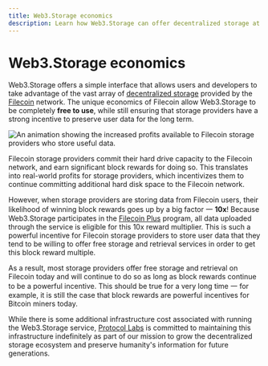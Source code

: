 ```yaml
---
title: Web3.Storage economics
description: Learn how Web3.Storage can offer decentralized storage at no cost by leveraging the unique economics of the Filecoin network.
---
```


# Web3.Storage economics

Web3.Storage offers a simple interface that allows users and developers to take advantage of the vast array of [decentralized storage][concepts-decentralized-storage] provided by the [Filecoin][fil] network. The unique economics of Filecoin allow Web3.Storage to be completely **free to use**, while still ensuring that storage providers have a strong incentive to preserve user data for the long term.

![An animation showing the increased profits available to Filecoin storage providers who store useful data.](/images/docs/web3-storage-fil-plus.gif)

Filecoin storage providers commit their hard drive capacity to the Filecoin network, and earn significant block rewards for doing so. This translates into real-world profits for storage providers, which incentivizes them to continue committing additional hard disk space to the Filecoin network.

However, when storage providers are storing data from Filecoin users, their likelihood of winning block rewards goes up by a big factor 一 **10x**! Because Web3.Storage participates in the [Filecoin Plus][fil-plus] program, all data uploaded through the service is eligible for this 10x reward multiplier. This is such a powerful incentive for Filecoin storage providers to store user data that they tend to be willing to offer free storage and retrieval services in order to get this block reward multiple.

As a result, most storage providers offer free storage and retrieval on Filecoin today and will continue to do so as long as block rewards continue to be a powerful incentive. This should be true for a very long time 一 for example, it is still the case that block rewards are powerful incentives for Bitcoin miners today.

While there is some additional infrastructure cost associated with running the Web3.Storage service, [Protocol Labs][pl] is committed to maintaining this infrastructure indefinitely as part of our mission to grow the decentralized storage ecosystem and preserve humanity's information for future generations.

[concepts-decentralized-storage]: /docs/concepts/decentralized-storage/
[pl]: https://protocol.ai
[fil]: https://filecoin.io
[fil-plus]: https://docs.filecoin.io/store/filecoin-plus/
